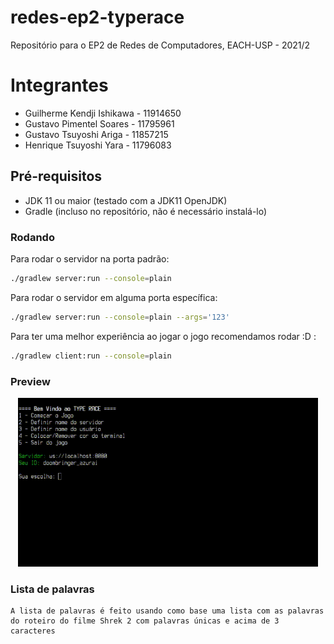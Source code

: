 # redes-ep2-typerace
Repositório para o EP2 de Redes de Computadores, EACH-USP - 2021/2

# Integrantes
* Guilherme Kendji Ishikawa - 11914650
* Gustavo Pimentel Soares   - 11795961
* Gustavo Tsuyoshi Ariga    - 11857215
* Henrique Tsuyoshi Yara    - 11796083

## Pré-requisitos
* JDK 11 ou maior (testado com a JDK11 OpenJDK)
* Gradle (incluso no repositório, não é necessário instalá-lo)

### Rodando
Para rodar o servidor na porta padrão:
```sh
./gradlew server:run --console=plain
```

Para rodar o servidor em alguma porta específica:
```sh
./gradlew server:run --console=plain --args='123'
```

Para ter uma melhor experiência ao jogar o jogo recomendamos rodar :D :
```sh
./gradlew client:run --console=plain
```

### Preview

<center>
    <img src="./assets/preview.gif" width="480" />
</center>

### Lista de palavras
    A lista de palavras é feito usando como base uma lista com as palavras do roteiro do filme Shrek 2 com palavras únicas e acima de 3 caracteres
